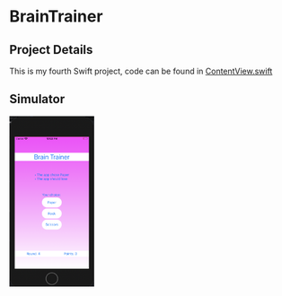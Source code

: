 # BrainTrainer

## Project Details
This is my fourth Swift project, code can be found in [ContentView.swift](https://github.com/KristinnGodfrey/BrainTrainer/blob/master/BrainTrainer/ContentView.swift)

## Simulator
<p align="left">
  <img src="/BrainTrainer/p1.png" width="30%" /> 
</p>
